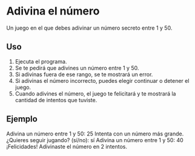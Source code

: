 # Adivina el número

Un juego en el que debes adivinar un número secreto entre 1 y 50.

## Uso

1. Ejecuta el programa.
2. Se te pedirá que adivines un número entre 1 y 50.
3. Si adivinas fuera de ese rango, se te mostrará un error.
4. Si adivinas el número incorrecto, puedes elegir continuar o detener el juego.
5. Cuando adivines el número, el juego te felicitará y te mostrará la cantidad de intentos que tuviste.

## Ejemplo

Adivina un número entre 1 y 50: 25
Intenta con un número más grande.
¿Quieres seguir jugando? (sí/no): sí
Adivina un número entre 1 y 50: 40
¡Felicidades! Adivinaste el número en 2 intentos.